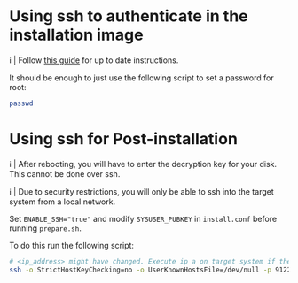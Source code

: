 # Using ssh to authenticate in the installation image

:information_source: | Follow [this guide](https://wiki.archlinux.org/title/Install_Arch_Linux_via_SSH) for up to date instructions.

It should be enough to just use the following script to set a password for root:

```sh
passwd
```

# Using ssh for Post-installation

:information_source: | After rebooting, you will have to enter the decryption key for your disk. This cannot be done over ssh.

:information_source: | Due to security restrictions, you will only be able to ssh into the target system from a local network.

Set `ENABLE_SSH="true"` and modify `SYSUSER_PUBKEY` in `install.conf` before running `prepare.sh`.

To do this run the following script:

```sh
# <ip_address> might have changed. Execute ip a on target system if the old <ip_address> doesn't work
ssh -o StrictHostKeyChecking=no -o UserKnownHostsFile=/dev/null -p 9122 -i ~/.ssh/<private_key> <SYSUSER>@<ip_address>
```
